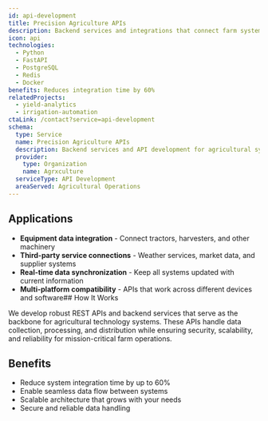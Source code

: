```yaml
---
id: api-development
title: Precision Agriculture APIs
description: Backend services and integrations that connect farm systems, enabling seamless data flow between equipment, sensors, and management platforms.
icon: api
technologies:
  - Python
  - FastAPI
  - PostgreSQL
  - Redis
  - Docker
benefits: Reduces integration time by 60%
relatedProjects:
  - yield-analytics
  - irrigation-automation
ctaLink: /contact?service=api-development
schema:
  type: Service
  name: Precision Agriculture APIs
  description: Backend services and API development for agricultural systems integration
  provider:
    type: Organization
    name: Agrxculture
  serviceType: API Development
  areaServed: Agricultural Operations
---
```


## Applications

- **Equipment data integration** - Connect tractors, harvesters, and other machinery
- **Third-party service connections** - Weather services, market data, and supplier systems
- **Real-time data synchronization** - Keep all systems updated with current information
- **Multi-platform compatibility** - APIs that work across different devices and software## How It Works

We develop robust REST APIs and backend services that serve as the backbone for agricultural technology systems. These APIs handle data collection, processing, and distribution while ensuring security, scalability, and reliability for mission-critical farm operations.

## Benefits

- Reduce system integration time by up to 60%
- Enable seamless data flow between systems
- Scalable architecture that grows with your needs
- Secure and reliable data handling
